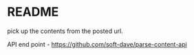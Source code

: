 # README

pick up the contents from the posted url. 

API end point - https://github.com/soft-dave/parse-content-api